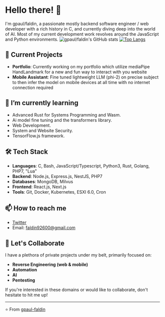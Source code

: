 # Hello there! 👋

I'm gpaul/faldin, a passionate mostly backend software engineer / web developer with a rich history in C, and currently diving deep into the world of AI. Most of my current development work revolves around the JavaScript and Python environments.
![gpaul/faldin's GitHub stats](https://github-readme-stats-gpaul-faldin.vercel.app/api?username=gpaul-faldin&show_icons=true&theme=radical&include_all_commits=true)
[![Top Langs](https://github-readme-stats-gpaul-faldin.vercel.app/api/top-langs/?username=gpaul-faldin&layout=compact)](https://github.com/anuraghazra/github-readme-stats)

## 🔭 Current Projects

- **Portfolio**: Currently working on my portfolio which utilize mediaPipe HandLandmark for a new and fun way to interact with you website 
- **Mobile Assistant**: Fine tuned lightweight LLM (phi-2) on precise subject to then infer the model on mobile devices at all time with no internet connection required


## 🌱 I’m currently learning

- Advanced Rust for Systems Programming and Wasm.
- Ai model fine tuning and the transformers library.
- Web Development.
- System and Website Security.
- TensorFlow.js framework.

## 🛠️ Tech Stack

- **Languages**: C, Bash, JavaScript/Typescript, Python3, Rust, Golang, PHP7, "Lua"
- **Backend**: Node.js, Express.js, NestJS, PHP7 
- **Databases**: MongoDB, Milvus
- **Frontend**: React.js, Next.js
- **Tools**: Git, Docker, Kubernetes, ESXI 6.0, Cron

## 📫 How to reach me

- [Twitter](https://twitter.com/GpaulFaldin)
- Email: faldin92600@gmail.com

## 🤝 Let's Collaborate

I have a plethora of private projects under my belt, primarily focused on:
- **Reverse Engineering (web & mobile)**
- **Automation**
- **AI**
- **Pentesting**

If you're interested in these domains or would like to collaborate, don't hesitate to hit me up!

---

⭐️ From [gpaul-faldin](https://github.com/gpaul-faldin)
